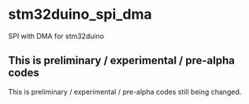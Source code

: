 # stm32duino_spi_dma
SPI with DMA for stm32duino

## This is preliminary / experimental / pre-alpha codes

This is preliminary / experimental / pre-alpha codes still being changed.

